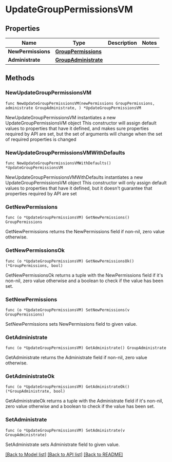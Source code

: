# UpdateGroupPermissionsVM

## Properties

Name | Type | Description | Notes
------------ | ------------- | ------------- | -------------
**NewPermissions** | [**GroupPermissions**](GroupPermissions.md) |  | 
**Administrate** | [**GroupAdministrate**](GroupAdministrate.md) |  | 

## Methods

### NewUpdateGroupPermissionsVM

`func NewUpdateGroupPermissionsVM(newPermissions GroupPermissions, administrate GroupAdministrate, ) *UpdateGroupPermissionsVM`

NewUpdateGroupPermissionsVM instantiates a new UpdateGroupPermissionsVM object
This constructor will assign default values to properties that have it defined,
and makes sure properties required by API are set, but the set of arguments
will change when the set of required properties is changed

### NewUpdateGroupPermissionsVMWithDefaults

`func NewUpdateGroupPermissionsVMWithDefaults() *UpdateGroupPermissionsVM`

NewUpdateGroupPermissionsVMWithDefaults instantiates a new UpdateGroupPermissionsVM object
This constructor will only assign default values to properties that have it defined,
but it doesn't guarantee that properties required by API are set

### GetNewPermissions

`func (o *UpdateGroupPermissionsVM) GetNewPermissions() GroupPermissions`

GetNewPermissions returns the NewPermissions field if non-nil, zero value otherwise.

### GetNewPermissionsOk

`func (o *UpdateGroupPermissionsVM) GetNewPermissionsOk() (*GroupPermissions, bool)`

GetNewPermissionsOk returns a tuple with the NewPermissions field if it's non-nil, zero value otherwise
and a boolean to check if the value has been set.

### SetNewPermissions

`func (o *UpdateGroupPermissionsVM) SetNewPermissions(v GroupPermissions)`

SetNewPermissions sets NewPermissions field to given value.


### GetAdministrate

`func (o *UpdateGroupPermissionsVM) GetAdministrate() GroupAdministrate`

GetAdministrate returns the Administrate field if non-nil, zero value otherwise.

### GetAdministrateOk

`func (o *UpdateGroupPermissionsVM) GetAdministrateOk() (*GroupAdministrate, bool)`

GetAdministrateOk returns a tuple with the Administrate field if it's non-nil, zero value otherwise
and a boolean to check if the value has been set.

### SetAdministrate

`func (o *UpdateGroupPermissionsVM) SetAdministrate(v GroupAdministrate)`

SetAdministrate sets Administrate field to given value.



[[Back to Model list]](../README.md#documentation-for-models) [[Back to API list]](../README.md#documentation-for-api-endpoints) [[Back to README]](../README.md)


